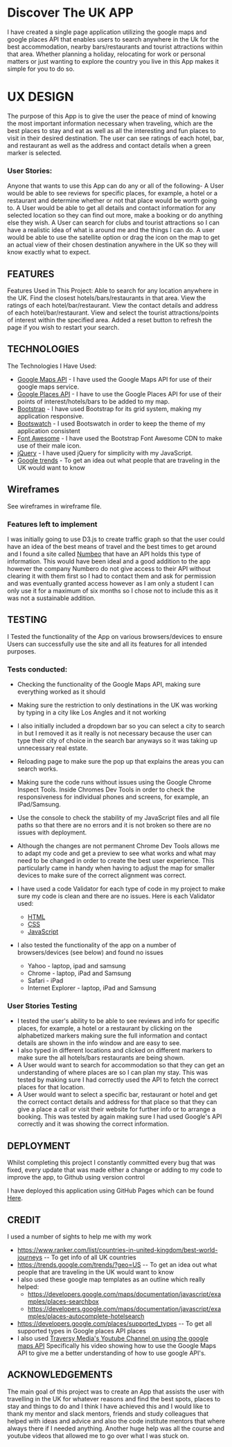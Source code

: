 # Discover The UK APP 

I have created a single page application utilizing the google maps and google places API that enables users to search anywhere in the Uk for the best accommodation, nearby bars/restaurants and tourist attractions within that area. Whether planning a holiday, relocating for work or personal matters or just wanting to explore the country you live in this App makes it simple for you to do so.


# UX DESIGN
The purpose of this App is to give the user the peace of mind of knowing the most important information necessary when traveling, which are the best places to stay and eat as well as all the interesting and fun places to visit in their desired destination. The user can see ratings of each hotel, bar, and restaurant as well as the address and contact details when a green marker is selected.

### User Stories:
Anyone that wants to use this App can do any or all of the following-
A User would be able to see reviews for specific places, for example, a hotel or a restaurant and determine whether or not that place would be worth going to. 
A User would be able to get all details and contact information for any selected location so they can find out more, make a booking or do anything else they wish.
A User can search for clubs and tourist attractions so I can have a realistic idea of what is around me and the things I can do.
A user would be able to use the satellite option or drag the icon on the map to get an actual view of their chosen destination anywhere in the UK so they will know exactly what to expect. 

## FEATURES
Features Used in This Project:
Able to search for any location anywhere in the UK.
Find the closest hotels/bars/restaurants in that area.
View the ratings of each hotel/bar/restaurant.
View the contact details and address of each hotel/bar/restaurant.
View and select the tourist attractions/points of interest within the specified area.
Added a reset button to refresh the page if you wish to restart your search.
## TECHNOLOGIES
The Technologies I Have Used:
 - [Google Maps API](https://developers.google.com/maps/documentation/javascript/get-api-key) - I have used the Google Maps API for use of their google maps service.
 - [Google Places API](https://developers.google.com/places/web-service/intro) - I have to use the Google Places API for use of their points of interest/hotels/bars to be added to my map.
 - [Bootstrap](https://getbootstrap.com/docs/3.3/getting-started/) - I have used Bootstrap for its grid system, making my application responsive.
 - [Bootswatch](https://bootswatch.com/) - I used Bootswatch in order to keep the theme of my application consistent
 - [Font Awesome](https://fontawesome.com/) - I have used the Bootstrap Font Awesome CDN to make use of their male icon.
 - [jQuery](http://jqueryui.com/) - I have used jQuery for simplicity with my JavaScript.
 - [Google trends](https://trends.google.com/trends/?geo=US) - To get an idea out what people that are traveling in the UK would want to know

## Wireframes
See wireframes in wireframe file.

### Features left to implement 
I was initially going to use D3.js to create traffic graph so that the user could have an idea of the best means of travel and the best times to get around and I found a site called [Numbeo](https://www.numbeo.com/api/doc.jsp) that have an API holds this type of information.
This would have been ideal and a good addition to the app however the company Numbero do not give access to their API without clearing it with them first so I had to contact them and ask for permission and was eventually granted access however as I am only a student I can only use it for a maximum of six months so I chose not to include this as it was not a sustainable addition.

## TESTING
I Tested the functionality of the App on various browsers/devices to ensure Users can successfully use the site and all its features for all intended purposes.

### Tests conducted:

- Checking the functionality of the Google Maps API, making sure everything worked as it should
- Making sure the restriction to only destinations in the UK was working by typing in a city like Los Angles and it not working 
- I also initially included a dropdown bar so you can select a city to search in but I removed it as it really is not necessary because the user can type their city of choice in the search bar anyways so it was taking up unnecessary real estate.
- Reloading page to make sure the pop up that explains the areas you can search works.
- Making sure the code runs without issues using the Google Chrome Inspect Tools. Inside Chromes Dev Tools in order to check the responsiveness for individual phones and screens, for example, an IPad/Samsung.
- Use the console to check the stability of my JavaScript files and all file paths so that there are no errors and it is not broken so there are no issues with deployment. 
- Although the changes are not permanent Chrome Dev Tools allows me to adapt my code and get a preview to see what works and what may need to be changed in order to create the best user experience. This particularly came in handy when having to adjust the map for smaller devices to make sure of the correct alignment was correct. 

- I have used a code Validator for each type of code in my project to make sure my code is clean and there are no issues.
Here is each Validator used:
  - [HTML](https://validator.w3.org/)
  - [CSS](http://www.css-validator.org/)
  - [JavaScript](https://www.beautifyconverter.com/javascript-validator.php)

- I also tested the functionality of the app on a number of browsers/devices (see below) and found no issues
  - Yahoo - laptop, ipad and samsung
  - Chrome - laptop, iPad and Samsung
  - Safari - iPad
  - Internet Explorer - laptop, iPad and Samsung


### User Stories Testing
  - I tested the user's ability to be able to see reviews and info for specific places, for example, a hotel or a restaurant by clicking on the alphabetized markers making sure the full information and contact details are shown in the info window and are easy to see.
  - I also typed in different locations and clicked on different markers to make sure the all hotels/bars restaurants are being shown. 
  - A User would want to search for accommodation so that they can get an understanding of where places are so I can plan my stay. This was tested by making sure I had correctly used the API to fetch the correct places for that location.
  - A User would want to select a specific bar, restaurant or hotel and get the correct contact details and address for that place so that they can give a place a call or visit their website for further info or to arrange a booking. This was tested by again making sure I had used Google's API correctly and it was showing the correct information.

## DEPLOYMENT
Whilst completing this project I constantly committed every bug that was fixed, every update that was made either a change or adding to my code to improve the app, to Github using version control 

I have deployed this application using GitHub Pages which can be found [Here](https://ericmordi123.github.io/Discover-the-UK/).

## CREDIT
I used a number of sights to help me with my work 

* https://www.ranker.com/list/countries-in-united-kingdom/best-world-journeys -- To get info of all UK countries 
* https://trends.google.com/trends/?geo=US -- To get an idea out what people that are traveling in the UK would want to know
* I also used these google map templates as an outline which really helped:  
  * https://developers.google.com/maps/documentation/javascript/examples/places-searchbox  
  * https://developers.google.com/maps/documentation/javascript/examples/places-autocomplete-hotelsearch 
* https://developers.google.com/places/supported_types -- To get all supported types in Google places API places 
* I also used [Traversy Media's Youtube Channel on using the google maps API](https://www.youtube.com/watch?v=Zxf1mnP5zcw&t=1347s) Specifically his video showing how to use the Google Maps API to give me a better understanding of how to use google API's.


## ACKNOWLEDGEMENTS
The main goal of this project was to create an App that assists the user with travelling in the UK for whatever reasons and find the best spots, places to stay and things to do and I think I have achieved this and I would like to thank my mentor and slack mentors, friends and study colleagues that helped with ideas and advice
and also the code institute mentors that where always there if I needed anything. Another huge help was all the course and youtube videos that allowed me to go over what I was stuck on.
